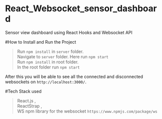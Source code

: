 # React_Websocket_sensor_dashboard
Sensor view dashboard using React Hooks and Websocket API <br />

#How to Install and Run the Project
> Run `npm install` in `server` folder. <br />
>Navigate to `server` folder. Here run `npm start` <br />
>Run `npm install` in root folder. <br />
>In the root folder run `npm start` <br />

After this you will be able to see all the connected and disconnected websockets on `http://localhost:3000/`. <br />

#Tech Stack used 
>React.js , <br />
>ReactStrap , <br />
>WS npm library for the websocket `https://www.npmjs.com/package/ws` <br />
